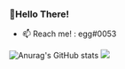 ### 👋Hello There!
- 📫 Reach me! : egg#0053


![Anurag's GitHub stats](https://github-readme-stats.vercel.app/api?username=rem0vegg&show_icons=true&theme=cobalt)
![](https://github.com/username/github-stats/blob/master/generated/overview.svg)


<!--
**rem0vegg/rem0vegg** is a ✨ _special_ ✨ repository because its `README.md` (this file) appears on your GitHub profile.

Here are some ideas to get you started:

- 🔭 I’m currently working on ...
- 🌱 I’m currently learning ...
- 👯 I’m looking to collaborate on ...
- 🤔 I’m looking for help with ...
- 💬 Ask me about ...
- 📫 How to reach me: ...
- 😄 Pronouns: ...
- ⚡ Fun fact: ...
-->
